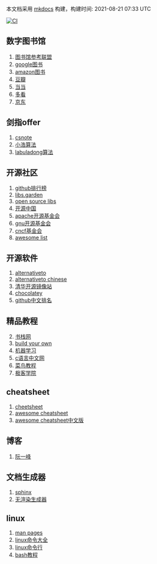 


本文档采用 [mkdocs](https://github.com/mkdocs/mkdocs) 构建，构建时间: 2021-08-21 07:33 UTC

[![CI](https://github.com/yunwan1x/my-document/actions/workflows/documentation.yml/badge.svg)](https://github.com/yunwan1x/my-document/actions/workflows/documentation.yml)
## 数字图书馆
1. [图书馆参考联盟](http://www.ucdrs.superlib.net/)
2. [google图书](https://books.google.com/)
3. [amazon图书](https://www.amazon.cn/s?k=linux&dc&__mk_zh_CN=%E4%BA%9A%E9%A9%AC%E9%80%8A%E7%BD%91%E7%AB%99&qid=1603986376&ref=sr_ex_n_0)
4. [豆瓣](https://book.douban.com/)
5. [当当](http://book.dangdang.com/)
6. [多看](https://www.duokan.com/list/6-1)
7. [京东](https://channel.jd.com/1713-3287.html)

## 剑指offer
1. [csnote](https://www.cyc2018.xyz/)
2. [小浩算法](https://github.com/geekxh/hello-algorithm)
3. [labuladong算法](https://github.com/labuladong/fucking-algorithm)
## 开源社区
1. [github排行榜](https://www.githubs.cn/top)
2. [libs.garden](https://libs.garden/)
2. [open source libs](https://opensourcelibs.com/)
3. [开源中国](https://www.oschina.net/project)
4. [apache开源基金会](https://www.apache.org/)
5. [gnu开源基金会](https://www.gnu.org/software/software.zh-cn.html)
6. [cncf基金会](https://www.cncf.io/projects/)
7. [awesome list](https://github.com/sindresorhus/awesome#programming-languages)

## 开源软件
1. [alternativeto](https://alternativeto.net/)
1. [alternativeto chinese](https://zh.altapps.net/)
1. [清华开源镜像站](https://mirrors.tuna.tsinghua.edu.cn/)
2. [chocolatey](https://chocolatey.org/)
3. [github中文排名](https://github.com/kon9chunkit/GitHub-Chinese-Top-Charts)

## 精品教程
2. [书栈网](https://www.bookstack.cn/)
3. [build your own](https://github.com/danistefanovic/build-your-own-x)
1. [机器学习](https://github.com/d2l-ai/d2l-zh)
2. [c语言中文网](http://c.biancheng.net/)
3. [菜鸟教程](https://www.runoob.com/)
4. [极客学院](https://wiki.jikexueyuan.com/)

## cheatsheet
1. [cheetsheet](https://cheatography.com/)
2. [awesome cheatsheet](https://github.com/LeCoupa/awesome-cheatsheets)
3. [awesome cheatsheet中文版](
   https://github.com/yunwan1x/awesome-cheatsheets)

## 博客
1. [阮一峰](https://www.ruanyifeng.com/blog/archives.html)

## 文档生成器
1. [sphinx](https://iridescent.ink/HowToMakeDocs/Basic/intro.html)
2. [无渲染生成器](https://docsify.js.org/#/)

## linux
1. [man pages](https://linux.die.net/)
2. [linux命令大全](https://wangchujiang.com/linux-command/#!kw=sed)
3. [linux命令行](
https://linuxtools-rst.readthedocs.io/zh_CN/latest/base/index.html)
4. [bash教程](https://wangdoc.com/bash/intro.html)

     
      
